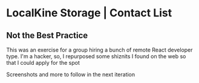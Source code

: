 # LocalKine Storage | Contact List

## Not the Best Practice

This was an exercise for a group hiring a bunch of remote React developer type. I'm a hacker, so, I repurposed some shiznits I found on the web so that I could apply for the spot

Screenshots and more to follow in the next iteration
